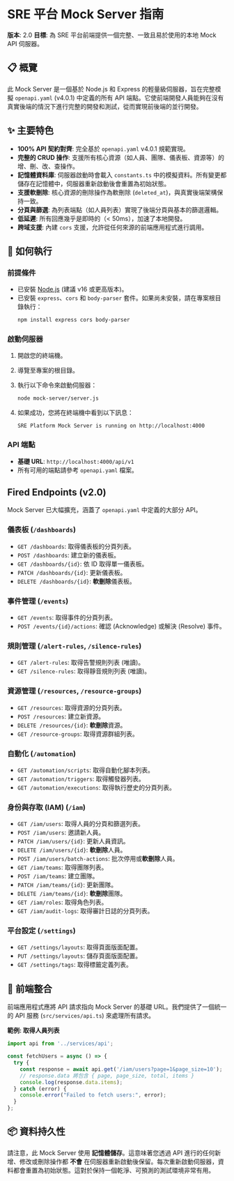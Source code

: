 # SRE 平台 Mock Server 指南

**版本**: 2.0
**目標**: 為 SRE 平台前端提供一個完整、一致且易於使用的本地 Mock API 伺服器。

## 📋 概覽

此 Mock Server 是一個基於 Node.js 和 Express 的輕量級伺服器，旨在完整模擬 `openapi.yaml` (v4.0.1) 中定義的所有 API 端點。它使前端開發人員能夠在沒有真實後端的情況下進行完整的開發和測試，從而實現前後端的並行開發。

## ✨ 主要特色

- **100% API 契約對齊**: 完全基於 `openapi.yaml` v4.0.1 規範實現。
- **完整的 CRUD 操作**: 支援所有核心資源（如人員、團隊、儀表板、資源等）的增、刪、改、查操作。
- **記憶體資料庫**: 伺服器啟動時會載入 `constants.ts` 中的模擬資料。所有變更都儲存在記憶體中，伺服器重新啟動後會重置為初始狀態。
- **支援軟刪除**: 核心資源的刪除操作為軟刪除 (`deleted_at`)，與真實後端架構保持一致。
- **分頁與篩選**: 為列表端點（如人員列表）實現了後端分頁與基本的篩選邏輯。
- **低延遲**: 所有回應幾乎是即時的（< 50ms），加速了本地開發。
- **跨域支援**: 內建 `cors` 支援，允許從任何來源的前端應用程式進行調用。

## 🚀 如何執行

### 前提條件

- 已安裝 [Node.js](https://nodejs.org/) (建議 v16 或更高版本)。
- 已安裝 `express`、`cors` 和 `body-parser` 套件。如果尚未安裝，請在專案根目錄執行：
  ```bash
  npm install express cors body-parser
  ```

### 啟動伺服器

1.  開啟您的終端機。
2.  導覽至專案的根目錄。
3.  執行以下命令來啟動伺服器：

    ```bash
    node mock-server/server.js
    ```

4.  如果成功，您將在終端機中看到以下訊息：
    ```
    SRE Platform Mock Server is running on http://localhost:4000
    ```

### API 端點

- **基礎 URL**: `http://localhost:4000/api/v1`
- 所有可用的端點請參考 `openapi.yaml` 檔案。

##  Fired Endpoints (v2.0)

Mock Server 已大幅擴充，涵蓋了 `openapi.yaml` 中定義的大部分 API。

### 儀表板 (`/dashboards`)
- `GET /dashboards`: 取得儀表板的分頁列表。
- `POST /dashboards`: 建立新的儀表板。
- `GET /dashboards/{id}`: 依 ID 取得單一儀表板。
- `PATCH /dashboards/{id}`: 更新儀表板。
- `DELETE /dashboards/{id}`: **軟刪除**儀表板。

### 事件管理 (`/events`)
- `GET /events`: 取得事件的分頁列表。
- `POST /events/{id}/actions`: 確認 (Acknowledge) 或解決 (Resolve) 事件。

### 規則管理 (`/alert-rules`, `/silence-rules`)
- `GET /alert-rules`: 取得告警規則列表 (唯讀)。
- `GET /silence-rules`: 取得靜音規則列表 (唯讀)。

### 資源管理 (`/resources`, `/resource-groups`)
- `GET /resources`: 取得資源的分頁列表。
- `POST /resources`: 建立新資源。
- `DELETE /resources/{id}`: **軟刪除**資源。
- `GET /resource-groups`: 取得資源群組列表。

### 自動化 (`/automation`)
- `GET /automation/scripts`: 取得自動化腳本列表。
- `GET /automation/triggers`: 取得觸發器列表。
- `GET /automation/executions`: 取得執行歷史的分頁列表。

### 身份與存取 (IAM) (`/iam`)
- `GET /iam/users`: 取得人員的分頁和篩選列表。
- `POST /iam/users`: 邀請新人員。
- `PATCH /iam/users/{id}`: 更新人員資訊。
- `DELETE /iam/users/{id}`: **軟刪除**人員。
- `POST /iam/users/batch-actions`: 批次停用或**軟刪除**人員。
- `GET /iam/teams`: 取得團隊列表。
- `POST /iam/teams`: 建立團隊。
- `PATCH /iam/teams/{id}`: 更新團隊。
- `DELETE /iam/teams/{id}`: **軟刪除**團隊。
- `GET /iam/roles`: 取得角色列表。
- `GET /iam/audit-logs`: 取得審計日誌的分頁列表。

### 平台設定 (`/settings`)
- `GET /settings/layouts`: 取得頁面版面配置。
- `PUT /settings/layouts`: 儲存頁面版面配置。
- `GET /settings/tags`: 取得標籤定義列表。

## 🔧 前端整合

前端應用程式應將 API 請求指向 Mock Server 的基礎 URL。我們提供了一個統一的 API 服務 (`src/services/api.ts`) 來處理所有請求。

**範例: 取得人員列表**
```typescript
import api from '../services/api';

const fetchUsers = async () => {
  try {
    const response = await api.get('/iam/users?page=1&page_size=10');
    // response.data 將包含 { page, page_size, total, items }
    console.log(response.data.items);
  } catch (error) {
    console.error("Failed to fetch users:", error);
  }
};
```

## 📦 資料持久性

請注意，此 Mock Server 使用 **記憶體儲存**。這意味著您透過 API 進行的任何新增、修改或刪除操作都 **不會** 在伺服器重新啟動後保留。每次重新啟動伺服器，資料都會重置為初始狀態。這對於保持一個乾淨、可預測的測試環境非常有用。